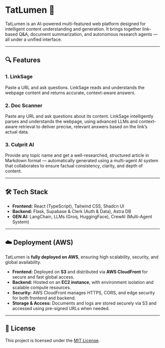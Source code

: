 # TatLumen 🚀

TatLumen is an AI-powered multi-featured web platform designed for intelligent content understanding and generation. It brings together link-based Q&A, document summarization, and autonomous research agents — all under a unified interface.

---

## 🔍 Features

### 1. **LinkSage**
Paste a URL and ask questions. LinkSage reads and understands the webpage content and returns accurate, context-aware answers.

### 2. **Doc Scanner**
Paste any URL and ask questions about its content. LinkSage intelligently parses and understands the webpage, using advanced LLMs and context-aware retrieval to deliver precise, relevant answers based on the link’s actual data.

### 3. **Culprit AI**
Provide any topic name and get a well-researched, structured article in Markdown format — automatically generated using a multi-agent AI system that collaborates to ensure factual consistency, clarity, and depth of content.

---

## 🛠 Tech Stack

- **Frontend:** React (TypeScript), Tailwind CSS, Shadcn UI  
- **Backend:** Flask, Supabase & Clerk (Auth & Data), Astra DB  
- **GEN AI:** LangChain, LLMs (Groq, HuggingFace), CrewAI (Multi-Agent System)  

---

## ☁️ Deployment (AWS)

TatLumen is **fully deployed on AWS**, ensuring high scalability, security, and global availability.

- **Frontend:** Deployed on **S3** and distributed via **AWS CloudFront** for secure and fast global access.
- **Backend:** Hosted on an **EC2 instance**, with environment isolation and scalable compute resources.
- **Security:** AWS CloudFront manages HTTPS, CORS, and edge security for both frontend and backend.
- **Storage & Access:** Documents and logs are stored securely via S3 and accessed using pre-signed URLs when needed.

---

## 📝 License

This project is licensed under the [MIT License](https://opensource.org/licenses/MIT).  
